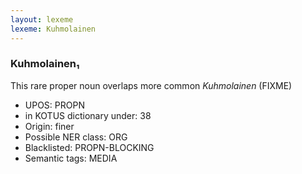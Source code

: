```yaml
---
layout: lexeme
lexeme: Kuhmolainen
---
```


###  Kuhmolainen₁

This rare proper noun overlaps more common *Kuhmolainen* (FIXME)
* UPOS:  PROPN
* in KOTUS dictionary under:  38
* Origin:  finer
* Possible NER class:  ORG
* Blacklisted:  PROPN-BLOCKING
* Semantic tags:  MEDIA

